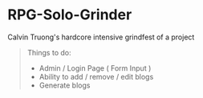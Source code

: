 # RPG-Solo-Grinder
Calvin Truong's hardcore intensive grindfest of a project
> Things to do:
>+ Admin / Login Page ( Form Input )
>+ Ability to add / remove / edit blogs
>+ Generate blogs